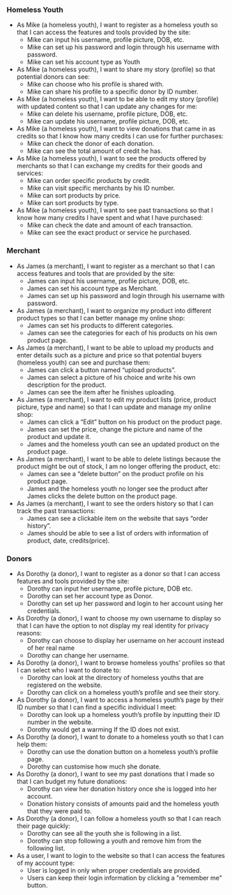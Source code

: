 ### Homeless Youth

- As Mike (a homeless youth), I want to register as a homeless youth so that I can access the features and tools provided by the site:
  - Mike can input his username, profile picture, DOB, etc.
  - Mike can set up his password and login through his username with password.
  - Mike can set his account type as Youth
- As Mike (a homeless youth), I want to share my story (profile) so that potential donors can see:
  - Mike can choose who his profile is shared with.
  - Mike can share his profile to a specific donor by ID number.
- As Mike (a homeless youth), I want to be able to edit my story (profile) with updated content so that I can update any changes for me:
  - Mike can delete his username, profile picture, DOB, etc.
  - Mike can update his username, profile picture, DOB, etc.
- As Mike (a homeless youth), I want to view donations that came in as credits so that I know how many credits I can use for further purchases:
  - Mike can check the donor of each donation.
  - Mike can see the total amount of credit he has.
- As Mike (a homeless youth), I want to see the products offered by merchants so that I can exchange my credits for their goods and services:
  - Mike can order specific products by credit.
  - Mike can visit specific merchants by his ID number.
  - Mike can sort products by price.
  - Mike can sort products by type.
- As Mike (a homeless youth), I want to see past transactions so that I know how many credits I have spent and what I have purchased:
  - Mike can check the date and amount of each transaction.
  - Mike can see the exact product or service he purchased.

### Merchant

- As James (a merchant), I want to register as a merchant so that I can access features and tools that are provided by the site:
  - James can input his username, profile picture, DOB, etc.
  - James can set his account type as Merchant.
  - James can set up his password and login through his username with password.
- As James (a merchant), I want to organize my product into different product types so that I can better manage my online shop:
  - James can set his products to different categories.
  - James can see the categories for each of his products on his own product page.
- As James (a merchant), I want to be able to upload my products and enter details such as a picture and price so that potential buyers (homeless youth) can see and purchase them:
  - James can click a button named “upload products”.
  - James can select a picture of his choice and write his own description for the product.
  - James can see the item after he finishes uploading.
- As James (a merchant), I want to edit my product lists (price, product picture, type and name) so that I can update and manage my online shop:
  - James can click a “Edit” button on his product on the product page.
  - James can set the price, change the picture and name of the product and update it.
  - James and the homeless youth can see an updated product on the product page.
- As James (a merchant), I want to be able to delete listings because the product might be out of stock, I am no longer offering the product, etc:
  - James can see a “delete button” on the product profile on his product page.
  - James and the homeless youth no longer see the product after James clicks the delete button on the product page.
- As James (a merchant), I want to see the orders history so that I can track the past transactions:
  - James can see a clickable item on the website that says “order history”.
  - James should be able to see a list of orders with information of product, date, credits(price).

### Donors

- As Dorothy (a donor), I want to register as a donor so that I can access features and tools provided by the site:
  - Dorothy can input her username, profile picture, DOB etc.
  - Dorothy can set her account type as Donor.
  - Dorothy can set up her password and login to her account using her credentials.
- As Dorothy (a donor), I want to choose my own username to display so that I can have the option to not display my real identity for privacy reasons:
  - Dorothy can choose to display her username on her account instead of her real name
  - Dorothy can change her username.
- As Dorothy (a donor), I want to browse homeless youths’ profiles so that I can select who I want to donate to:
  - Dorothy can look at the directory of homeless youths that are registered on the website.
  - Dorothy can click on a homeless youth’s profile and see their story.
- As Dorothy (a donor), I want to access a homeless youth’s page by their ID number so that I can find a specific individual I meet:
  - Dorothy can look up a homeless youth’s profile by inputting their ID number in the website.
  - Dorothy would get a warming If the ID does not exist.
- As Dorothy (a donor), I want to donate to a homeless youth so that I can help them:
  - Dorothy can use the donation button on a homeless youth’s profile page.
  - Dorothy can customise how much she donate.
- As Dorothy (a donor), I want to see my past donations that I made so that I can budget my future donations:
  - Dorothy can view her donation history once she is logged into her account.
  - Donation history consists of amounts paid and the homeless youth that they were paid to.
- As Dorothy (a donor), I can follow a homeless youth so that I can reach their page quickly:
  - Dorothy can see all the youth she is following in a list.
  - Dorothy can stop following a youth and remove him from the following list.
- As a user, I want to login to the website so that I can access the features of my account type:
  - User is logged in only when proper credentials are provided.
  - Users can keep their login information by clicking a "remember me" button.
